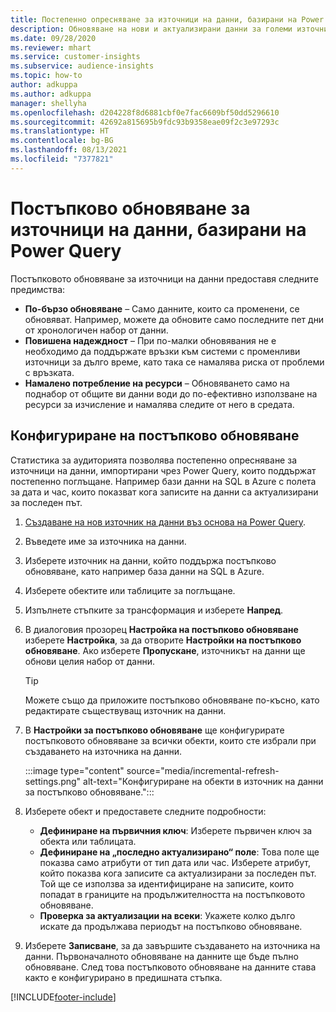 ```yaml
---
title: Постепенно опресняване за източници на данни, базирани на Power Query
description: Обновяване на нови и актуализирани данни за големи източници на данни въз основа на Power Query.
ms.date: 09/28/2020
ms.reviewer: mhart
ms.service: customer-insights
ms.subservice: audience-insights
ms.topic: how-to
author: adkuppa
ms.author: adkuppa
manager: shellyha
ms.openlocfilehash: d204228f8d6881cbf0e7fac6609bf50dd5296610
ms.sourcegitcommit: 42692a815695b9fdc93b9358eae09f2c3e97293c
ms.translationtype: HT
ms.contentlocale: bg-BG
ms.lasthandoff: 08/13/2021
ms.locfileid: "7377821"
---
```

# <a name="incremental-refresh-for-data-sources-based-on-power-query"></a>Постъпково обновяване за източници на данни, базирани на Power Query

Постъпковото обновяване за източници на данни предоставя следните предимства:

- **По-бързо обновяване** – Само данните, които са променени, се обновяват. Например, можете да обновите само последните пет дни от хронологичен набор от данни.
- **Повишена надеждност** – При по-малки обновявания не е необходимо да поддържате връзки към системи с променливи източници за дълго време, като така се намалява риска от проблеми с връзката.
- **Намалено потребление на ресурси** – Обновяването само на поднабор от общите ви данни води до по-ефективно използване на ресурси за изчисление и намалява следите от него в средата.

## <a name="configure-incremental-refresh"></a>Конфигуриране на постъпково обновяване

Статистика за аудиторията позволява постепенно опресняване за източници на данни, импортирани чрез Power Query, които поддържат постепенно поглъщане. Например бази данни на SQL в Azure с полета за дата и час, които показват кога записите на данни са актуализирани за последен път.

1. [Създаване на нов източник на данни въз основа на Power Query](connect-power-query.md).

1. Въведете име за източника на данни.

1. Изберете източник на данни, който поддържа постъпково обновяване, като например база данни на SQL в Azure.

1. Изберете обектите или таблиците за поглъщане.

1. Изпълнете стъпките за трансформация и изберете **Напред**.

1. В диалоговия прозорец **Настройка на постъпково обновяване** изберете **Настройка**, за да отворите **Настройки на постъпково обновяване**. Ако изберете **Пропускане**, източникът на данни ще обнови целия набор от данни.
   > [!TIP]
   > Можете също да приложите постъпково обновяване по-късно, като редактирате съществуващ източник на данни.

1. В **Настройки за постъпково обновяване** ще конфигурирате постъпковото обновяване за всички обекти, които сте избрали при създаването на източника на данни.

   :::image type="content" source="media/incremental-refresh-settings.png" alt-text="Конфигуриране на обекти в източник на данни за постъпково обновяване.":::

1. Изберете обект и предоставете следните подробности:

   - **Дефиниране на първичния ключ**: Изберете първичен ключ за обекта или таблицата.
   - **Дефиниране на „последно актуализирано“ поле**: Това поле ще показва само атрибути от тип дата или час. Изберете атрибут, който показва кога записите са актуализирани за последен път. Той ще се използва за идентифициране на записите, които попадат в границите на продължителността на постъпковото обновяване.
   - **Проверка за актуализации на всеки**: Укажете колко дълго искате да продължава периодът на постъпково обновяване.

1. Изберете **Записване**, за да завършите създаването на източника на данни. Първоначалното обновяване на данните ще бъде пълно обновяване. След това постъпковото обновяване на данните става както е конфигурирано в предишната стъпка.


[!INCLUDE[footer-include](../includes/footer-banner.md)]